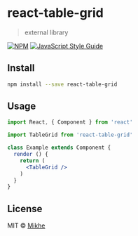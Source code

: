 # react-table-grid

> external library

[![NPM](https://img.shields.io/npm/v/react-table-grid.svg)](https://www.npmjs.com/package/react-table-grid) [![JavaScript Style Guide](https://img.shields.io/badge/code_style-standard-brightgreen.svg)](https://standardjs.com)

## Install

```bash
npm install --save react-table-grid
```

## Usage

```jsx
import React, { Component } from 'react'

import TableGrid from 'react-table-grid'

class Example extends Component {
  render () {
    return (
      <TableGrid />
    )
  }
}
```

## License

MIT © [Mikhe](https://github.com/Mikhe)

